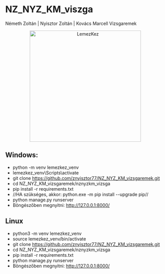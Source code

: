# NZ_NYZ_KM_viszga
Németh Zoltán | Nyisztor Zoltán | Kovács Marcell Vizsgaremek


<p align="center">
  <img src="https://github.com/znyisztor77/NZ_NYZ_KM_vizsgaremek/blob/main/projekt_terv_fájlok/LemezKEZ_logo_nevekkel_atlatszo-crop.png" width="350" title="LemezKez">
 </p>

Windows:
---
- python -m venv lemezkez_venv
- lemezkez_venv\Scripts\activate
- git clone https://github.com/znyisztor77/NZ_NYZ_KM_vizsgaremek.git
- cd NZ_NYZ_KM_vizsgaremek/nznyzkm_vizsga
- pip install -r requirements.txt
- //HA szükséges, akkor: python.exe -m pip install --upgrade pip//
- python manage.py runserver
- Böngészőben megnyitni: http://127.0.0.1:8000/

Linux
---
- python3 -m venv lemezkez_venv
- source lemezkez_venv/bin/activate
- git clone https://github.com/znyisztor77/NZ_NYZ_KM_vizsgaremek.git
- cd NZ_NYZ_KM_vizsgaremek/nznyzkm_vizsga
- pip install -r requirements.txt
- python manage.py runserver
- Böngészőben megnyitni: http://127.0.0.1:8000/



















